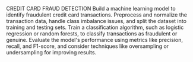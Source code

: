 CREDIT CARD FRAUD DETECTION
Build a machine learning model to identify fraudulent credit card transactions.
Preprocess and normalize the transaction data, handle class imbalance issues, and split the dataset into training and testing sets. Train a classification algorithm, such as logistic regression or random forests, to classify transactions as fraudulent or genuine.
Evaluate the model's performance using metrics like precision, recall, and F1-score, and consider techniques like oversampling or undersampling for improving results.
